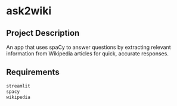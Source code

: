 # ask2wiki

## Project Description
An app that uses spaCy to answer questions by extracting relevant information from Wikipedia articles for quick, accurate responses.

## Requirements

```python
streamlit
spacy
wikipedia
```
